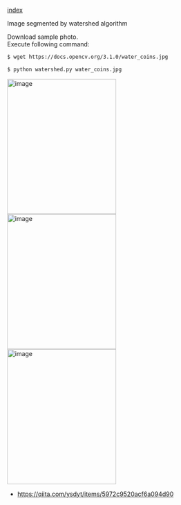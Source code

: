 [index](./index.md)




Image segmented by watershed algorithm


Download sample photo.  
Execute following command:

```sh
$ wget https://docs.opencv.org/3.1.0/water_coins.jpg
```


```sh
$ python watershed.py water_coins.jpg
```


<img src="https://raw.githubusercontent.com/wiki/karaage0703/python-image-processing/0016.jpg" alt="image" width="252" height="312">



<img src="https://raw.githubusercontent.com/wiki/karaage0703/python-image-processing/0017.jpg" alt="image" width="252" height="312">


<img src="https://raw.githubusercontent.com/wiki/karaage0703/python-image-processing/0018.jpg" alt="image" width="252" height="312">


- https://qiita.com/ysdyt/items/5972c9520acf6a094d90

